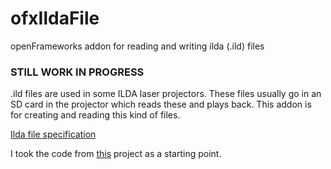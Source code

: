 ofxIldaFile
=====================================

openFrameworks addon for reading and writing ilda (.ild) files 
 
### STILL WORK IN PROGRESS
 
.ild files are used in some ILDA laser projectors. These files usually go in an SD card in the projector which reads these and plays back. This addon is for creating and reading this kind of files.
 
[Ilda file specification](https://www.ilda.com/resources/StandardsDocs/ILDA_IDTF14_rev011.pdf)

I took the code from [this](https://github.com/avilleret/laser_drawer) project as a starting point.



